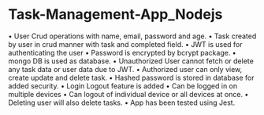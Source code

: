 # Task-Management-App_Nodejs
•	User Crud operations with name, email, password and age.
•	Task created by user in crud manner with task and completed field.
•	JWT is used for authenticating the user
•	Password is encrypted by bcrypt package.
•	mongo DB is used as database.
•	Unauthorized User cannot fetch or delete any task data or user data due to JWT.
•	Authorized user can only view, create update and delete task.
•	Hashed password is stored in database for added security.
•	Login Logout feature is added
•	Can be logged in on multiple devices
•	 Can logout of individual device or all devices at once.
•	Deleting user will also delete tasks.
•	App has been tested using Jest.
